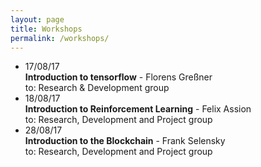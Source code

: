 ```yaml
---
layout: page
title: Workshops
permalink: /workshops/
---
```


- 17/08/17   
**Introduction to tensorflow** - Florens Greßner  
to: Research & Development group
- 18/08/17   
**Introduction to Reinforcement Learning** - Felix Assion  
to: Research, Development and Project group
- 28/08/17   
**Introduction to the Blockchain** - Frank Selensky  
to: Research, Development and Project group